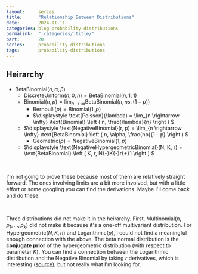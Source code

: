 ```yaml
---
layout:     series
title:      "Relationship Between Distributions"
date:       2024-11-11
categories: blog probability-distributions
permalink:  ":categories/:title/"
part:       20
series:     probability-distributions
tags:       probability-distributions
---
```



## Heirarchy

- $\text{BetaBinomial}(n, \alpha, \beta)$
    - $\displaystyle \text{DiscreteUniform}(n, 0, n) = \text{BetaBinomial}(n, 1, 1)$
    - $\displaystyle \text{Binomial}(n, p) = \lim_{n \rightarrow \infty} \text{BetaBinomial}(n, ns, (1 - p))$
        - $\displaystyle \text{Bernoulli}(p) = \text{Binomial}(1, p)$
        - $\displaystyle \text{Poisson}(\lambda) = \lim_{n \rightarrow \infty} \text{Binomial} \left ( n, \frac{\lambda}{n} \right ) $
    - $\displaystyle \text{NegativeBinomial}(r, p) = \lim_{n \rightarrow \infty} \text{BetaBinomial} \left ( n, \alpha, \frac{np}{1 - p} \right ) $
        - $\displaystyle \text{Geometric}(p) = \text{NegativeBinomial}(1, p)$
    - $\displaystyle \text{NegativeHypergeometricBinomial}(N, K, r) = \text{BetaBinomial} \left ( K, r, N{-}K{-}r{+}1 \right ) $

<br/>

I'm not going to prove these because most of them are relatively straight forward. The ones involving limits are a bit more involved, but with a little effort or some googling you can find the derivations. Maybe I'll come back and do these.

<br/>

Three distributions did not make it in the heirarchy. First, $\text{Multinomial}(n, p_1, \ldots, p_k)$ did not make it because it's a one-off multivariant distribution. For $\text{Hypergeometric}(N, K, n)$ and $\text{Logarithmic}(p)$, I could not find a meaningful enough connection with the above. The beta normal distribution is the **conjugate prior** of the hypergeometric distribution (with respect to parameter $K$). You can find a connection between the Logarithmic distribution and the Negative Binomial by taking $r$ derivatives, which is interesting ([source](https://www.emis.de/journals/RCE/V31/bodyv31n2/v31n2a11Sadinle.pdf)), but not really what I'm looking for.